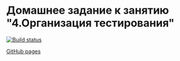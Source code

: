 # Домашнее задание к занятию "4.Организация тестирования"

[![Build status](https://ci.appveyor.com/api/projects/status/ay742ft9att28drd?svg=true)](https://ci.appveyor.com/project/stasrostov/ahj-testing-homework)

[GitHub pages](https://stasrostov.github.io/ahj_testing_homework/)